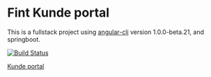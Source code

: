 # Fint Kunde portal #

This is a fullstack project using [angular-cli](https://github.com/angular/angular-cli) version 1.0.0-beta.21, and springboot.

[![Build Status](https://jenkins.rogfk.no/buildStatus/icon?job=FINTprosjektet/fint-kunde-portal/master)](https://jenkins.rogfk.no/job/FINTprosjektet/job/fint-kunde-portal/job/master/)

[Kunde portal](https://kundeportal.felleskomponent.no/)
